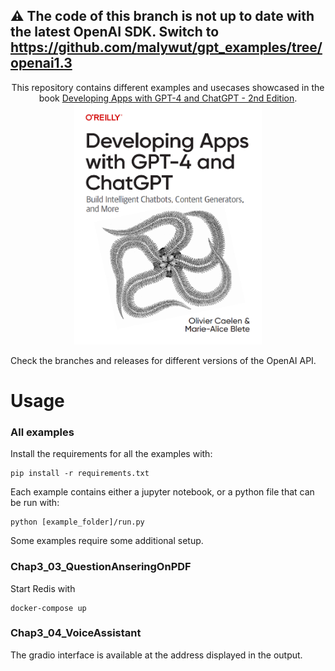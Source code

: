 :warning: The code of this branch is not up to date with the latest OpenAI SDK. Switch to https://github.com/malywut/gpt_examples/tree/openai1.3
-----
<p align="center">
This repository contains different examples and usecases showcased in the book <a href="https://appswithgpt.com">Developing Apps with GPT-4 and ChatGPT - 2nd Edition</a>.
<img src="./images/book_cover.png" alt="Book cover" width="300"/>
</p>

Check the branches and releases for different versions of the OpenAI API.

# Usage

### All examples
Install the requirements for all the examples with:

    pip install -r requirements.txt

Each example contains either a jupyter notebook, or a python file that can be run with:

    python [example_folder]/run.py

Some examples require some additional setup.

### Chap3_03_QuestionAnseringOnPDF
Start Redis with

    docker-compose up

### Chap3_04_VoiceAssistant
The gradio interface is available at the address displayed in the output.
